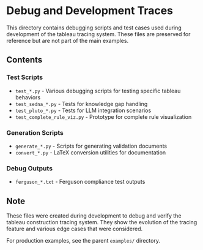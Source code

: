 # Debug and Development Traces

This directory contains debugging scripts and test cases used during development of the tableau tracing system. These files are preserved for reference but are not part of the main examples.

## Contents

### Test Scripts
- `test_*.py` - Various debugging scripts for testing specific tableau behaviors
- `test_sedna_*.py` - Tests for knowledge gap handling
- `test_pluto_*.py` - Tests for LLM integration scenarios
- `test_complete_rule_viz.py` - Prototype for complete rule visualization

### Generation Scripts
- `generate_*.py` - Scripts for generating validation documents
- `convert_*.py` - LaTeX conversion utilities for documentation

### Debug Outputs
- `ferguson_*.txt` - Ferguson compliance test outputs

## Note
These files were created during development to debug and verify the tableau construction tracing system. They show the evolution of the tracing feature and various edge cases that were considered.

For production examples, see the parent `examples/` directory.